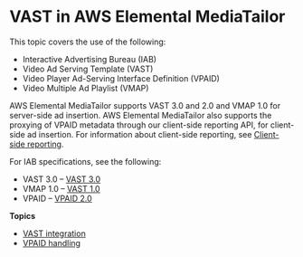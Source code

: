 # VAST in AWS Elemental MediaTailor<a name="vast"></a>

This topic covers the use of the following:
+ Interactive Advertising Bureau \(IAB\)
+ Video Ad Serving Template \(VAST\)
+ Video Player Ad\-Serving Interface Definition \(VPAID\)
+ Video Multiple Ad Playlist \(VMAP\)

AWS Elemental MediaTailor supports VAST 3\.0 and 2\.0 and VMAP 1\.0 for server\-side ad insertion\. AWS Elemental MediaTailor also supports the proxying of VPAID metadata through our client\-side reporting API, for client\-side ad insertion\. For information about client\-side reporting, see [Client\-side reporting](ad-reporting-client-side.md)\.

For IAB specifications, see the following:
+ VAST 3\.0 – [VAST 3\.0](https://www.iab.com/guidelines/digital-video-ad-serving-template-vast-3-0/)
+ VMAP 1\.0 – [VAST 1\.0](https://www.iab.com/guidelines/digital-video-multiple-ad-playlist-vmap-1-0-1/)
+ VPAID – [VPAID 2\.0](https://www.iab.com/guidelines/digital-video-player-ad-interface-definition-vpaid-2-0/)

**Topics**
+ [VAST integration](vast-integration.md)
+ [VPAID handling](vpaid.md)
